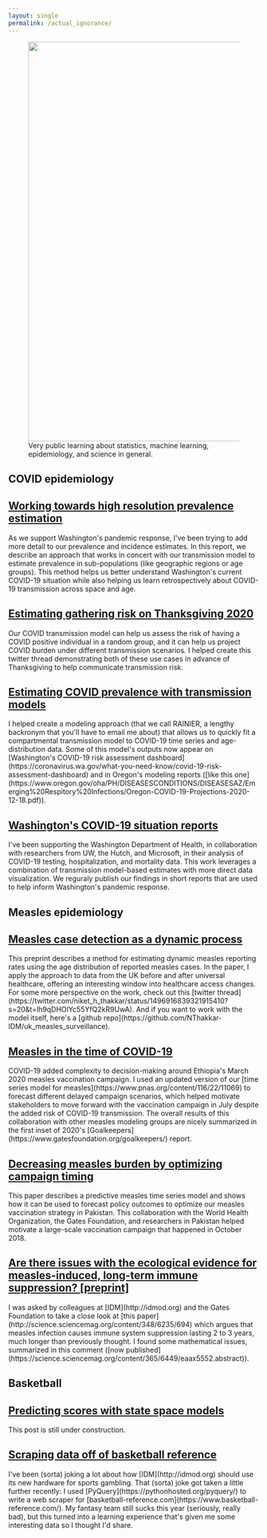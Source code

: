 ```yaml
---
layout: single
permalink: /actual_ignorance/
---
```


<!-- Banner heading -->
<figure>
<center> <img src="../assets/images/ai_banner.png" width="800px" /> </center>
<figcaption> Very public learning about statistics, machine learning, epidemiology, and science in general.  </figcaption>
</figure>

<!-- Posts v2 (Manual for more control?) -->
<h2 id="covid header" class="archive__subtitle">COVID epidemiology</h2>
<h2 class="archive__item-title" itemprop="headline">
	<a href="https://iazpvnewgrp01.blob.core.windows.net/source/2021-02/reports/pdf/Towards_robust_real_time_high_resolution_COVID_19_prevalence_and_incidence_estimation.pdf">Working towards high resolution prevalence estimation</a>
</h2>
As we support Washington's pandemic response, I've been trying to add more detail to our prevalence and incidence estimates. In this report, we describe an approach that works in concert with our transmission model to estimate prevalence in sub-populations (like geographic regions or age groups). This method helps us better understand Washington's current COVID-19 situation while also helping us learn retrospectively about COVID-19 transmission across space and age.

<h2 class="archive__item-title" itemprop="headline">
	<a href="https://twitter.com/famulare_mike/status/1328858771733454850?s=20">Estimating gathering risk on Thanksgiving 2020</a>
</h2>
Our COVID transmission model can help us assess the risk of having a COVID positive individual in a random group, and it can help us project COVID burden under different transmission scenarios. I helped create this twitter thread demonstrating both of these use cases in advance of Thanksgiving to help communicate transmission risk.

<h2 class="archive__item-title" itemprop="headline">
	<a href="https://iazpvnewgrp01.blob.core.windows.net/source/2021-02/reports/pdf/One_state_many_outbreaks.pdf">Estimating COVID prevalence with transmission models</a>
</h2>
I helped create a modeling approach (that we call RAINIER, a lengthy backronym that you'll have to email me about) that allows us to quickly fit a compartmental transmission model to COVID-19 time series and age-distribution data. Some of this model's outputs now appear on [Washington's COVID-19 risk assessment dashboard](https://coronavirus.wa.gov/what-you-need-know/covid-19-risk-assessment-dashboard) and in Oregon's modeling reports ([like this one](https://www.oregon.gov/oha/PH/DISEASESCONDITIONS/DISEASESAZ/Emerging%20Respitory%20Infections/Oregon-COVID-19-Projections-2020-12-18.pdf)). 

<h2 class="archive__item-title" itemprop="headline">
	<a href="https://covid.idmod.org/#/SituationReports">Washington's COVID-19 situation reports</a>
</h2>
I've been supporting the Washington Department of Health, in collaboration with researchers from UW, the Hutch, and Microsoft, in their analysis of COVID-19 testing, hospitalization, and mortality data. This work leverages a combination of transmission model-based estimates with more direct data visualization. We reguraly publish our findings in short reports that are used to help inform Washington's pandemic response. 

<!-- measles Epi section -->
<h2 id="measles header" class="archive__subtitle">Measles epidemiology</h2>
<h2 class="archive__item-title" itemprop="headline">
	<a href="https://arxiv.org/abs/2202.11222">Measles case detection as a dynamic process</a>
</h2>
This preprint describes a method for estimating dynamic measles reporting rates using the age distribution of reported measles cases. In the paper, I apply the approach to data from the UK before and after universal healthcare, offering an interesting window into healthcare access changes. For some more perspective on the work, check out this [twitter thread](https://twitter.com/niket_h_thakkar/status/1496916839321915410?s=20&t=lh9qDHOlYc55YfQ2kR9UwA). And if you want to work with the model itself, here's a [github repo](https://github.com/NThakkar-IDM/uk_measles_surveillance). 

<h2 class="archive__item-title" itemprop="headline">
	<a href="https://www.gatesfoundation.org/goalkeepers/report/2020-report/#GlobalPerspective">Measles in the time of COVID-19</a>
</h2>
COVID-19 added complexity to decision-making around Ethiopia's March 2020 measles vaccination campaign. I used an updated version of our [time series model for measles](https://www.pnas.org/content/116/22/11069) to forecast different delayed campaign scenarios, which helped motivate stakeholders to move forward with the vaccination campaign in July despite the added risk of COVID-19 transmission. The overall results of this collaboration with other measles modeling groups are nicely summarized in the first inset of 2020's [Goalkeepers](https://www.gatesfoundation.org/goalkeepers/) report.

<h2 class="archive__item-title" itemprop="headline">
	<a href="https://www.pnas.org/content/116/22/11069">Decreasing measles burden by optimizing campaign timing</a>
</h2>
This paper describes a predictive measles time series model and shows how it can be used to forecast policy outcomes to optimize our measles vaccination strategy in Pakistan. This collaboration with the World Health Organization, the Gates Foundation, and researchers in Pakistan helped motivate a large-scale vaccination campaign that happened in October 2018. 

<h2 class="archive__item-title" itemprop="headline">
	<a href="https://nthakkar.github.io/assets/docs/comment_immuneshadow.pdf">Are there issues with the ecological evidence for measles-induced, long-term immune suppression? [preprint]</a>
</h2>
I was asked by colleagues at [IDM](http://idmod.org) and the Gates Foundation to take a close look at [this paper](http://science.sciencemag.org/content/348/6235/694) which argues that measles infection causes immune system suppression lasting 2 to 3 years, much longer than previously thought. I found some mathematical issues, summarized in this comment ([now published](https://science.sciencemag.org/content/365/6449/eaax5552.abstract)).


<!-- Stats and bball section -->
<h2 id="basketball header" class="archive__subtitle">Basketball</h2>
<h2 class="archive__item-title" itemprop="headline">
	<a href="https://nthakkar.github.io/state_space/" rel="permalink">Predicting scores with state space models</a>
</h2>
This post is still under construction.

<h2 class="archive__item-title" itemprop="headline">
	<a href="https://nthakkar.github.io/bballref/" rel="permalink">Scraping data off of basketball reference</a>
</h2>
I've been (sorta) joking a lot about how [IDM](http://idmod.org) should use its new hardware for sports gambling. That (sorta) joke got taken a little further recently: I used [PyQuery](https://pythonhosted.org/pyquery/) to write a web scraper for [basketball-reference.com](https://www.basketball-reference.com/). My fantasy team still sucks this year (seriously, really bad), but this turned into a learning experience that's given me some interesting data so I thought I'd share.

